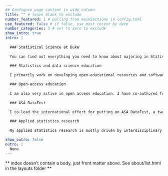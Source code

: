 ```yaml
---
## Configure page content in wide column
title: "" # leave blank to exclude
number_featured: 1 # pulling from mainSections in config.toml
use_featured: false # if false, use most recent by date
number_categories: 3 # set to zero to exclude
show_intro: true
intro: |
  
  ### Statistical Science at Duke
  
  You can find out everything you need to know about majoring in Statistical Science at Duke [here](https://stat.duke.edu/undergraduate). If you would like to meet to discuss degree options in the department, you can book a time to meet with me [here](https://outlook.office365.com/owa/calendar/mc301@duke.edu/pbp/) or send an email to [stat-dus@duke.edu](mailto:stat-dus@duke.edu).
  
  ### Statistics and data science education
  
  I primarily work on developing open-educational resources and software for modern statistics and data science education as well as pedagogies for enhancing the student experience in data science and statistics courses. I also work on research projects that aim to assess the effectiveness of these approaches with respect to learning and retention. My computing language of choice is R, though I'm always interested in learning about how educators teaching different languages approach the same challenges.

  ### Open-access education
  
  I am also very active in open access education. I have co-authored four open-source statistics textbooks as part of the OpenIntro project at the introductory college and advanced high school level. I am also the creator and maintainer of [Data Science in a Box](https://datasciencebox.org/) and I have been developing and teaching various massive open online courses, including the popular [Statistics with R](https://www.coursera.org/specializations/statistics) specialization on Coursera.
  
  ### ASA DataFest
  
  I co-lead the international effort for putting on ASA DataFest, a two-day competition in which teams of undergraduate students work to reveal insights into a rich and complex data set, annually at over fifty institutions across the globe.

  ### Applied statistics research
  
  My applied statistics research is mostly driven by interdisciplinary collaborations that arise from statistical consulting. I am particularly interested in collaborating on research projects that focus on data visualization.

show_outro: false
outro: |
  None
---
```


** index doesn't contain a body, just front matter above.
See about/list.html in the layouts folder **